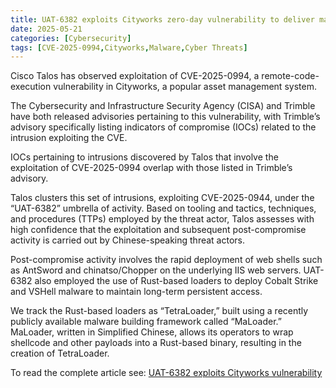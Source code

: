 ```yaml
---
title: UAT-6382 exploits Cityworks zero-day vulnerability to deliver malware
date: 2025-05-21
categories: [Cybersecurity]
tags: [CVE-2025-0994,Cityworks,Malware,Cyber Threats]
---
```


Cisco Talos has observed exploitation of CVE-2025-0994, a remote-code-execution vulnerability in Cityworks, a popular asset management system.

The Cybersecurity and Infrastructure Security Agency (CISA) and Trimble have both released advisories pertaining to this vulnerability, with Trimble’s advisory specifically listing indicators of compromise (IOCs) related to the intrusion exploiting the CVE.

IOCs pertaining to intrusions discovered by Talos that involve the exploitation of CVE-2025-0994 overlap with those listed in Trimble’s advisory.

Talos clusters this set of intrusions, exploiting CVE-2025-0944, under the “UAT-6382” umbrella of activity. Based on tooling and tactics, techniques, and procedures (TTPs) employed by the threat actor, Talos assesses with high confidence that the exploitation and subsequent post-compromise activity is carried out by Chinese-speaking threat actors.

Post-compromise activity involves the rapid deployment of web shells such as AntSword and chinatso/Chopper on the underlying IIS web servers. UAT-6382 also employed the use of Rust-based loaders to deploy Cobalt Strike and VSHell malware to maintain long-term persistent access.

We track the Rust-based loaders as “TetraLoader,” built using a recently publicly available malware building framework called “MaLoader.” MaLoader, written in Simplified Chinese, allows its operators to wrap shellcode and other payloads into a Rust-based binary, resulting in the creation of TetraLoader.

To read the complete article see:
[UAT-6382 exploits Cityworks vulnerability](https://blog.talosintelligence.com/uat-6382-exploits-cityworks-vulnerability/) 